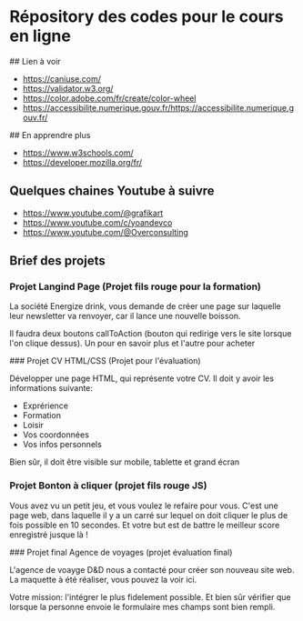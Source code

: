 # Répository des codes pour le cours en ligne

## Lien à voir

- https://caniuse.com/
- https://validator.w3.org/
- https://color.adobe.com/fr/create/color-wheel
- https://accessibilite.numerique.gouv.fr/https://accessibilite.numerique.gouv.fr/

## En apprendre plus

- https://www.w3schools.com/
- https://developer.mozilla.org/fr/

## Quelques chaines Youtube à suivre

- https://www.youtube.com/@grafikart
- https://www.youtube.com/c/yoandevco
- https://www.youtube.com/@Overconsulting

## Brief des projets

### Projet Langind Page (Projet fils rouge pour la formation)

La société Energize drink, vous demande de créer une page sur laquelle
leur newsletter va renvoyer, car il lance une nouvelle boisson.

Il faudra deux boutons callToAction (bouton qui redirige vers le site lorsque l'on clique dessus). Un pour en savoir plus et l'autre pour acheter

### Projet CV HTML/CSS (Projet pour l'évaluation)

Développer une page HTML, qui représente votre CV.
Il doit y avoir les informations suivante:
- Exprérience
- Formation
- Loisir
- Vos coordonnées
- Vos infos personnels

Bien sûr, il doit être visible sur mobile, tablette et grand écran


### Projet Bonton à cliquer (projet fils rouge JS)

Vous avez vu un petit jeu, et vous voulez le refaire pour vous. C'est une page web, dans laquelle il y a un carré sur lequel on doit cliquer le plus de fois possible en 10 secondes.
Et votre but est de battre le meilleur score enregistré jusque là !

### Projet final Agence de voyages (projet évaluation final)

L'agence de voayge D&D nous a contacté pour créer son nouveau site web. La maquette à été réaliser, vous pouvez la voir ici.

Votre mission: l'intégrer le plus fidelement possible. Et bien sûr vérifier que lorsque la personne envoie le formulaire mes champs sont bien rempli.